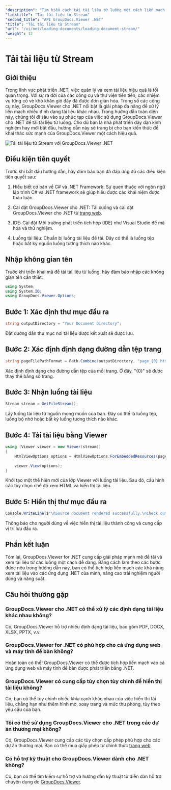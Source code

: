 ```yaml
---
"description": "Tìm hiểu cách tải tài liệu từ luồng một cách liền mạch bằng GroupDocs.Viewer cho .NET. Nâng cao ứng dụng .NET của bạn với khả năng xem tài liệu mạnh mẽ."
"linktitle": "Tải tài liệu từ Stream"
"second_title": "API GroupDocs.Viewer .NET"
"title": "Tải tài liệu từ Stream"
"url": "/vi/net/loading-documents/loading-document-stream/"
"weight": 12
---
```


# Tải tài liệu từ Stream

## Giới thiệu
Trong lĩnh vực phát triển .NET, việc quản lý và xem tài liệu hiệu quả là tối quan trọng. Với sự ra đời của các công cụ và thư viện tiên tiến, các nhiệm vụ từng có vẻ khó khăn giờ đây đã được đơn giản hóa. Trong số các công cụ này, GroupDocs.Viewer cho .NET nổi bật là giải pháp đa năng để xử lý liền mạch nhiều định dạng tài liệu khác nhau. Trong hướng dẫn toàn diện này, chúng tôi đi sâu vào sự phức tạp của việc sử dụng GroupDocs.Viewer cho .NET để tải tài liệu từ luồng. Cho dù bạn là nhà phát triển dày dạn kinh nghiệm hay mới bắt đầu, hướng dẫn này sẽ trang bị cho bạn kiến thức để khai thác sức mạnh của GroupDocs.Viewer một cách hiệu quả.

![Tải tài liệu từ Stream với GroupDocs.Viewer .NET](/viewer/loading-documents/load-documents-from-stream.png)

## Điều kiện tiên quyết
Trước khi bắt đầu hướng dẫn, hãy đảm bảo bạn đã đáp ứng đủ các điều kiện tiên quyết sau:
1. Hiểu biết cơ bản về C# và .NET Framework: Sự quen thuộc với ngôn ngữ lập trình C# và .NET framework sẽ giúp hiểu được các khái niệm được thảo luận.
   
2. Cài đặt GroupDocs.Viewer cho .NET: Tải xuống và cài đặt GroupDocs.Viewer cho .NET từ [trang web](https://releases.groupdocs.com/viewer/net/).
3. IDE: Cài đặt Môi trường phát triển tích hợp (IDE) như Visual Studio để mã hóa và thử nghiệm.
4. Luồng tài liệu: Chuẩn bị luồng tài liệu để tải. Đây có thể là luồng tệp hoặc bất kỳ nguồn luồng tương thích nào khác.

## Nhập không gian tên
Trước khi triển khai mã để tải tài liệu từ luồng, hãy đảm bảo nhập các không gian tên cần thiết:
```csharp
using System;
using System.IO;
using GroupDocs.Viewer.Options;
```
## Bước 1: Xác định thư mục đầu ra
```csharp
string outputDirectory = "Your Document Directory";
```
Đặt đường dẫn thư mục nơi tài liệu được kết xuất sẽ được lưu.
## Bước 2: Xác định định dạng đường dẫn tệp trang
```csharp
string pageFilePathFormat = Path.Combine(outputDirectory, "page_{0}.html");
```
Xác định định dạng cho đường dẫn tệp của mỗi trang. Ở đây, "{0}" sẽ được thay thế bằng số trang.
## Bước 3: Nhận luồng tài liệu
```csharp
Stream stream = GetFileStream();
```
Lấy luồng tài liệu từ nguồn mong muốn của bạn. Đây có thể là luồng tệp, luồng bộ nhớ hoặc bất kỳ luồng tương thích nào khác.
## Bước 4: Tải tài liệu bằng Viewer
```csharp
using (Viewer viewer = new Viewer(stream)) 
{
    HtmlViewOptions options = HtmlViewOptions.ForEmbeddedResources(pageFilePathFormat);
    
    viewer.View(options);
}
```
Khởi tạo một thể hiện mới của lớp Viewer với luồng tài liệu. Sau đó, cấu hình các tùy chọn chế độ xem HTML và hiển thị tài liệu.
## Bước 5: Hiển thị thư mục đầu ra
```csharp
Console.WriteLine($"\nSource document rendered successfully.\nCheck output in {outputDirectory}.");
```
Thông báo cho người dùng về việc hiển thị tài liệu thành công và cung cấp vị trí lưu đầu ra.

## Phần kết luận
Tóm lại, GroupDocs.Viewer for .NET cung cấp giải pháp mạnh mẽ để tải và xem tài liệu từ các luồng một cách dễ dàng. Bằng cách làm theo các bước được nêu trong hướng dẫn này, bạn có thể tích hợp liền mạch các khả năng xem tài liệu vào các ứng dụng .NET của mình, nâng cao trải nghiệm người dùng và năng suất.
## Câu hỏi thường gặp
### GroupDocs.Viewer cho .NET có thể xử lý các định dạng tài liệu khác nhau không?
Có, GroupDocs.Viewer hỗ trợ nhiều định dạng tài liệu, bao gồm PDF, DOCX, XLSX, PPTX, v.v.
### GroupDocs.Viewer for .NET có phù hợp cho cả ứng dụng web và máy tính để bàn không?
Hoàn toàn có thể! GroupDocs.Viewer có thể được tích hợp liền mạch vào cả ứng dụng web và máy tính để bàn được phát triển bằng .NET.
### GroupDocs.Viewer có cung cấp tùy chọn tùy chỉnh để hiển thị tài liệu không?
Có, bạn có thể tùy chỉnh nhiều khía cạnh khác nhau của việc hiển thị tài liệu, chẳng hạn như thêm hình mờ, xoay trang và mức thu phóng, tùy theo yêu cầu của bạn.
### Tôi có thể sử dụng GroupDocs.Viewer cho .NET trong các dự án thương mại không?
Có, GroupDocs.Viewer cung cấp các tùy chọn cấp phép phù hợp cho các dự án thương mại. Bạn có thể mua giấy phép từ chính thức [trang web](https://purchase.groupdocs.com/temporary-license/).
### Có hỗ trợ kỹ thuật cho GroupDocs.Viewer dành cho .NET không?
Có, bạn có thể tìm kiếm sự hỗ trợ và hướng dẫn kỹ thuật từ diễn đàn hỗ trợ chuyên dụng do [GroupDocs.Viewer](https://forum.groupdocs.com/c/viewer/9).